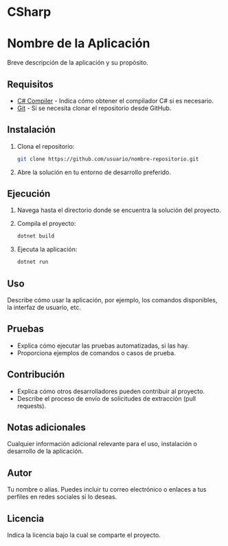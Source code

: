 # CSharp
# Nombre de la Aplicación

Breve descripción de la aplicación y su propósito.

## Requisitos

- [C# Compiler](link_a_descarga) - Indica cómo obtener el compilador C# si es necesario.
- [Git](link_a_descarga) - Si se necesita clonar el repositorio desde GitHub.

## Instalación

1. Clona el repositorio:

    ```bash
    git clone https://github.com/usuario/nombre-repositorio.git
    ```

2. Abre la solución en tu entorno de desarrollo preferido.

## Ejecución

1. Navega hasta el directorio donde se encuentra la solución del proyecto.
2. Compila el proyecto:

    ```bash
    dotnet build
    ```

3. Ejecuta la aplicación:

    ```bash
    dotnet run
    ```

## Uso

Describe cómo usar la aplicación, por ejemplo, los comandos disponibles, la interfaz de usuario, etc.

## Pruebas

- Explica cómo ejecutar las pruebas automatizadas, si las hay.
- Proporciona ejemplos de comandos o casos de prueba.

## Contribución

- Explica cómo otros desarrolladores pueden contribuir al proyecto.
- Describe el proceso de envío de solicitudes de extracción (pull requests).

## Notas adicionales

Cualquier información adicional relevante para el uso, instalación o desarrollo de la aplicación.

## Autor

Tu nombre o alias. Puedes incluir tu correo electrónico o enlaces a tus perfiles en redes sociales si lo deseas.

## Licencia

Indica la licencia bajo la cual se comparte el proyecto.
